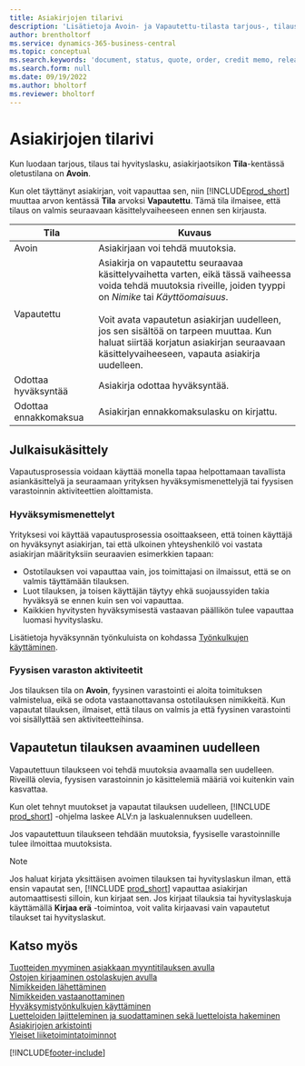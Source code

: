 ```yaml
---
title: Asiakirjojen tilarivi
description: 'Lisätietoja Avoin- ja Vapautettu-tilasta tarjous-, tilaus- ja hyvityslaskuasiakirjoissa.'
author: brentholtorf
ms.service: dynamics-365-business-central
ms.topic: conceptual
ms.search.keywords: 'document, status, quote, order, credit memo, released, open, pending approval, pending prepayment,'
ms.search.form: null
ms.date: 09/19/2022
ms.author: bholtorf
ms.reviewer: bholtorf
---
```

# Asiakirjojen tilarivi

Kun luodaan tarjous, tilaus tai hyvityslasku, asiakirjaotsikon **Tila**-kentässä oletustilana on **Avoin**.

Kun olet täyttänyt asiakirjan, voit vapauttaa sen, niin [!INCLUDE[prod_short](includes/prod_short.md)] muuttaa arvon kentässä **Tila** arvoksi **Vapautettu**. Tämä tila ilmaisee, että tilaus on valmis seuraavaan käsittelyvaiheeseen ennen sen kirjausta.

| Tila | Kuvaus |
| ------ | ----------- |
| Avoin   | Asiakirjaan voi tehdä muutoksia. |
| Vapautettu | Asiakirja on vapautettu seuraavaa käsittelyvaihetta varten, eikä tässä vaiheessa voida tehdä muutoksia riveille, joiden tyyppi on *Nimike* tai *Käyttöomaisuus*.<br /><br />Voit avata vapautetun asiakirjan uudelleen, jos sen sisältöä on tarpeen muuttaa. Kun haluat siirtää korjatun asiakirjan seuraavaan käsittelyvaiheeseen, vapauta asiakirja uudelleen. |
| Odottaa hyväksyntää   | Asiakirja odottaa hyväksyntää. |
| Odottaa ennakkomaksua | Asiakirjan ennakkomaksulasku on kirjattu. |

## Julkaisukäsittely

Vapautusprosessia voidaan käyttää monella tapaa helpottamaan tavallista asiankäsittelyä ja seuraamaan yrityksen hyväksymismenettelyjä tai fyysisen varastoinnin aktiviteettien aloittamista.

### Hyväksymismenettelyt

Yrityksesi voi käyttää vapautusprosessia osoittaakseen, että toinen käyttäjä on hyväksynyt asiakirjan, tai että ulkoinen yhteyshenkilö voi vastata asiakirjan määrityksiin seuraavien esimerkkien tapaan:

* Ostotilauksen voi vapauttaa vain, jos toimittajasi on ilmaissut, että se on valmis täyttämään tilauksen.
* Luot tilauksen, ja toisen käyttäjän täytyy ehkä suojaussyiden takia hyväksyä se ennen kuin sen voi vapauttaa.
* Kaikkien hyvitysten hyväksymisestä vastaavan päällikön tulee vapauttaa luomasi hyvityslasku.

Lisätietoja hyväksynnän työnkuluista on kohdassa [Työnkulkujen käyttäminen](across-use-workflows.md).

### Fyysisen varaston aktiviteetit

Jos tilauksen tila on **Avoin**, fyysinen varastointi ei aloita toimituksen valmistelua, eikä se odota vastaanottavansa ostotilauksen nimikkeitä. Kun vapautat tilauksen, ilmaiset, että tilaus on valmis ja että fyysinen varastointi voi sisällyttää sen aktiviteetteihinsa.

## Vapautetun tilauksen avaaminen uudelleen

Vapautettuun tilaukseen voi tehdä muutoksia avaamalla sen uudelleen. Riveillä olevia, fyysisen varastoinnin jo käsittelemiä määriä voi kuitenkin vain kasvattaa.

Kun olet tehnyt muutokset ja vapautat tilauksen uudelleen, [!INCLUDE [prod_short](includes/prod_short.md)] -ohjelma laskee ALV:n ja laskualennuksen uudelleen.

Jos vapautettuun tilaukseen tehdään muutoksia, fyysiselle varastoinnille tulee ilmoittaa muutoksista.

> [!NOTE]
> Jos haluat kirjata yksittäisen avoimen tilauksen tai hyvityslaskun ilman, että ensin vapautat sen, [!INCLUDE [prod_short](includes/prod_short.md)] vapauttaa asiakirjan automaattisesti silloin, kun kirjaat sen. Jos kirjaat tilauksia tai hyvityslaskuja käyttämällä **Kirjaa erä** -toimintoa, voit valita kirjaavasi vain vapautetut tilaukset tai hyvityslaskut.

## Katso myös

[Tuotteiden myyminen asiakkaan myyntitilauksen avulla](sales-how-sell-products.md)  
[Ostojen kirjaaminen ostolaskujen avulla](purchasing-how-record-purchases.md)  
[Nimikkeiden lähettäminen](warehouse-how-ship-items.md)  
[Nimikkeiden vastaanottaminen](warehouse-how-receive-items.md)  
[Hyväksymistyönkulkujen käyttäminen](across-how-use-approval-workflows.md)  
[Luetteloiden lajitteleminen ja suodattaminen sekä luetteloista hakeminen](ui-enter-criteria-filters.md)  
[Asiakirjojen arkistointi](across-how-to-archive-documents.md)  
[Yleiset liiketoimintatoiminnot](ui-across-business-areas.md)  

[!INCLUDE[footer-include](includes/footer-banner.md)]
